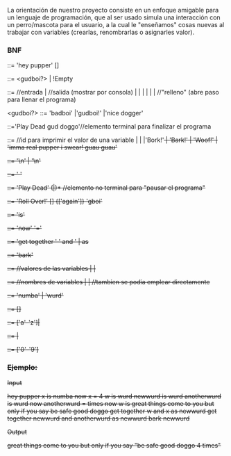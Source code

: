 La orientación de nuestro proyecto consiste en un enfoque amigable para un lenguaje de programación, que al ser usado simula una interacción con un perro/mascota para el usuario, a la cual le "enseñamos" cosas nuevas al trabajar con variables (crearlas, renombrarlas o asignarles valor).

### BNF

<Program>       ::= 'hey pupper' [<nl><Statements>] <PlayDead4Real>

<Statements>    ::= <nl><gudboi?><Statement><nl><Statements>
                | !Empty

<Statement>	::= <Read>  //entrada
                | <Bark>                //salida (mostrar por consola)
                | <PlayDead>
                | <Conditional>
                | <RollOver>
	        	| <assignment>
	        	| <declaration>
	        	| <Statements>          //"relleno" (abre paso para llenar el programa) 
            
<gudboi?>       ::= 'badboi'
                |'gudboi!'
                |'nice dogger'
            
<PlayDead4Real> ::='Play Dead gud doggo'//elemento terminal para finalizar el programa

<Bark>          ::= <id>                //id para imprimir el valor de una variable
	        	| <wurd>
	        	| <numba>
	        	|'Bork!'<s><Bark>
                | 'Bark!'<s><Bark>
                | 'Woof!'<s><Bark>
                | 'imma real pupper i swear! guau guau'<s><Bark>

            
<nl>            ::= '\n' <nl>
                | '\n'

<s>		::= ' '
            
<PlayDead>      ::= 'Play Dead' (<char>|<lilnumba>)*  //elemento no terminal para "pausar el programa"

<RollOver>      ::= 'Roll Over!' [<nl><statement>] {[<nl>'again']} <nl>'gboi'

<declaration>   ::= <id> 'is' <type>

<assignment>    ::= 'now' <id> '=' <expression>

<add>			::= 'get together ' <id> ' and ' <id>|<expression> as <id>

<write>         ::= 'bark' <expression>

<expression>    ::= <id>        //valores de las variables
	        	| <numba>
	        	| <wurd>

<id>            ::= <char>          //nombres de variables
	        	| <id> <lilnumba>
	        	| <id> <char>		//tambien se podia emplear directamente <wurd> 

<type>          ::= 'numba'
	        	| 'wurd'

<wurd>          ::= [<wurd>]<char>

<char>          ::= ['a'-'z']|<s>

<numba>         ::= <numba><lilnumba>
	        	| <lilnumba>

<lilnumba>	    ::= ['0'-'9']

### Ejemplo:

Input

hey pupper
x is numba
now x = 4
w is wurd
newwurd is wurd
anotherwurd is wurd
now anotherwurd =  times
now w is great things come to you but only if you say be safe good doggo 
get together w and x as newwurd
get together newwurd and anotherwurd as newwurd
bark newwurd


Output

great things come to you but only if you say "be safe good doggo 4 times"